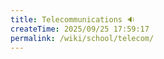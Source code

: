 ```yaml
---
title: Telecommunications 🔉
createTime: 2025/09/25 17:59:17
permalink: /wiki/school/telecom/
---
```

